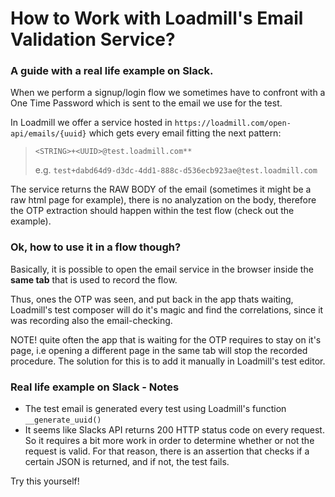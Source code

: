 # How to Work with Loadmill's Email Validation Service?
### A guide with a real life example on Slack.
When we perform a signup/login flow we sometimes have to confront with a One Time Password which is sent to the email we use for the test. 

In Loadmill we offer a service hosted in `https://loadmill.com/open-api/emails/{uuid}` which gets every email fitting the next pattern:
> `<STRING>+<UUID>@test.loadmill.com**`
> 
> e.g. `test+dabd64d9-d3dc-4dd1-888c-d536ecb923ae@test.loadmill.com`

The service returns the RAW BODY of the email (sometimes it might be a raw html page for example), there is no analyzation on the body, therefore the OTP extraction should happen within the test flow (check out the example).
### Ok, how to use it in a flow though?
Basically, it is possible to open the email service in the browser inside the **same tab** that is used to record the flow.

Thus, ones the OTP was seen, and put back in the app thats waiting, Loadmill's test composer will do it's magic and find the correlations, since it was recording also the email-checking. 

NOTE! quite often the app that is waiting for the OTP requires to stay on it's page, i.e opening a different page in the same tab will stop the recorded procedure. The solution for this is to add it manually in Loadmill's test editor.
### Real life example on Slack - Notes
- The test email is generated every test using Loadmill's function `__generate_uuid()`
- It seems like Slacks API returns 200 HTTP status code on every request. So it requires a bit more work in order to determine whether or not the request is valid. For that reason, there is an assertion that checks if a certain JSON is returned, and if not, the test fails.

Try this yourself!